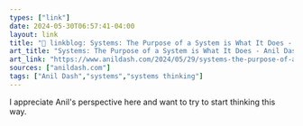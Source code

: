 ```yaml
---
types: ["link"]
date: 2024-05-30T06:57:41-04:00
layout: link
title: "🔗 linkblog: Systems: The Purpose of a System is What It Does - Anil Dash'"
art_title: "Systems: The Purpose of a System is What It Does - Anil Dash"
art_link: "https://www.anildash.com/2024/05/29/systems-the-purpose-of-a-system/"
sources: ["anildash.com"]
tags: ["Anil Dash","systems","systems thinking"]
---
```

I appreciate Anil's perspective here and want to try to start thinking this way.
